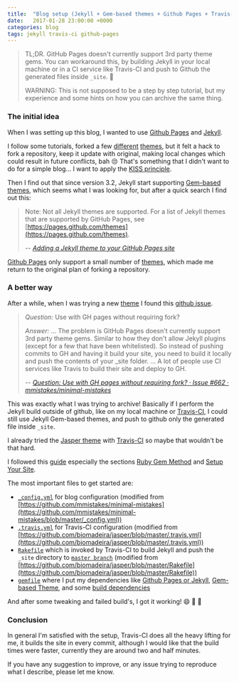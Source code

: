 ```yaml
---
title:  "Blog setup (Jekyll + Gem-based themes + Github Pages + Travis-CI)"
date:   2017-01-28 23:00:00 +0000
categories: blog
tags: jekyll travis-ci github-pages
---
```


> TL;DR. GitHub Pages doesn't currently support 3rd party theme gems. You can workaround this, by building Jekyll in your local machine or in a CI service like Travis-CI and push to Github the generated files inside `_site`. :rocket:
>
> WARNING: This is not supposed to be a step by step tutorial, but my experience and some hints on how you can archive the same thing.

### The initial idea

When I was setting up this blog, I wanted to use [Github Pages](https://pages.github.com/) and [Jekyll](http://jekyllrb.com).

I follow some tutorials, forked a few [different](https://github.com/Huxpro/huxpro.github.io) [themes](https://biomadeira.github.io/jasper/), but it felt a hack to fork a repository, keep it update with original, making local changes which could result in future conflicts, bah :unamused:
That's something that I didn't want to do for a simple blog... I want to apply the [KISS principle](https://en.wikipedia.org/wiki/KISS_principle).

Then I find out that since version 3.2, Jekyll start supporting [Gem-based themes](http://jekyllrb.com/docs/themes/), which seems what I was looking for, but after a quick search I find out this:

> Note: Not all Jekyll themes are supported. For a list of Jekyll themes that are supported by GitHub Pages, see [https://pages.github.com/themes](https://pages.github.com/themes).
>
> -- <cite>[Adding a Jekyll theme to your GitHub Pages site](https://help.github.com/articles/adding-a-jekyll-theme-to-your-github-pages-site/)</cite>

[Github Pages](https://pages.github.com/) only support a small number of [themes](https://pages.github.com/themes/), which made me return to the original plan of forking a repository.

### A better way

After a while, when I was trying a new [theme](https://github.com/mmistakes/minimal-mistakes) I found this [github issue](https://github.com/mmistakes/minimal-mistakes/issues/662).

> <cite>Question:</cite> Use with GH pages without requiring fork?
>
> <cite>Answer:</cite> ... The problem is GitHub Pages doesn't currently support 3rd party theme gems. Similar to how they don't allow Jekyll plugins (except for a few that have been whitelisted). So instead of pushing commits to GH and having it build your site, you need to build it locally and push the contents of your _site folder.
> ... A lot of people use CI services like Travis to build their site and deploy to GH.
>
> -- <cite>[Question: Use with GH pages without requiring fork? · Issue #662 · mmistakes/minimal-mistakes](https://github.com/mmistakes/minimal-mistakes/issues/662)<cite>

This was exactly what I was trying to archive!
Basically if I perform the Jekyll build outside of github, like on my local machine or [Travis-CI](https://travis-ci.org/), I could still use Jekyll Gem-based themes, and push to github only the generated file inside `_site`.

I already tried the [Jasper theme](https://biomadeira.github.io/jasper/) with [Travis-CI](https://travis-ci.org/) so maybe that wouldn't be that hard.

I followed this [guide](https://mmistakes.github.io/minimal-mistakes/docs/quick-start-guide/) especially the sections [Ruby Gem Method](https://mmistakes.github.io/minimal-mistakes/docs/quick-start-guide/#ruby-gem-method) and [Setup Your Site](https://mmistakes.github.io/minimal-mistakes/docs/quick-start-guide/#setup-your-site).

The most important files to get started are:
-   [`_config.yml`](https://github.com/4brunu/4brunu.github.io/blob/source/_config.yml) for blog configuration (modified from [https://github.com/mmistakes/minimal-mistakes](https://github.com/mmistakes/minimal-mistakes/blob/master/_config.yml))
-   [`.travis.yml`](https://github.com/4brunu/4brunu.github.io/blob/source/.travis.yml) for Travis-CI configuration (modified from [https://github.com/biomadeira/jasper/blob/master/.travis.yml](https://github.com/biomadeira/jasper/blob/master/.travis.yml))
-   [`Rakefile`](https://github.com/4brunu/4brunu.github.io/blob/source/Rakefile) which is invoked by Travis-CI to build Jekyll and push the `_site` directory to [`master branch`](https://github.com/4brunu/4brunu.github.io/tree/master) (modified from [https://github.com/biomadeira/jasper/blob/master/Rakefile](https://github.com/biomadeira/jasper/blob/master/Rakefile))
-   [`gemfile`](https://github.com/4brunu/4brunu.github.io/blob/source/Gemfile) where I put my dependencies like [Github Pages or Jekyll](https://github.com/4brunu/4brunu.github.io/blob/source/Gemfile#L3-L4), [Gem-based Theme](https://github.com/4brunu/4brunu.github.io/blob/source/Gemfile#L8), and some [build dependencies](https://github.com/4brunu/4brunu.github.io/blob/source/Gemfile#L7)

And after some tweaking and failed build's, I got it working! :smile: :tada: :rocket:

### Conclusion

In general I'm satisfied with the setup, Travis-CI does all the heavy lifting for me, it builds the site in every commit, although I would like that the build times were faster, currently they are around two and half minutes.

If you have any suggestion to improve, or any issue trying to reproduce what I describe, please let me know.
